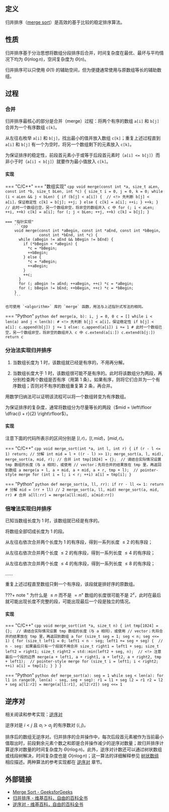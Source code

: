 ## 定义

归并排序（[merge sort](https://en.wikipedia.org/wiki/Merge_sort)）是高效的基于比较的稳定排序算法。

## 性质

归并排序基于分治思想将数组分段排序后合并，时间复杂度在最优、最坏与平均情况下均为 $\Theta (n \log n)$，空间复杂度为 $\Theta (n)$。

归并排序可以只使用 $\Theta (1)$ 的辅助空间，但为便捷通常使用与原数组等长的辅助数组。

## 过程

### 合并

归并排序最核心的部分是合并（merge）过程：将两个有序的数组 `a[i]` 和 `b[j]` 合并为一个有序数组 `c[k]`。

从左往右枚举 `a[i]` 和 `b[j]`，找出最小的值并放入数组 `c[k]`；重复上述过程直到 `a[i]` 和 `b[j]` 有一个为空时，将另一个数组剩下的元素放入 `c[k]`。

为保证排序的稳定性，前段首元素小于或等于后段首元素时（`a[i] <= b[j]`）而非小于时（`a[i] < b[j]`）就要作为最小值放入 `c[k]`。

#### 实现

=== "C/C++"
    === "数组实现"
        ```cpp
        void merge(const int *a, size_t aLen, const int *b, size_t bLen, int *c) {
          size_t i = 0, j = 0, k = 0;
          while (i < aLen && j < bLen) {
            if (b[j] < a[i]) {  // <!> 先判断 b[j] < a[i]，保证稳定性
              c[k] = b[j];
              ++j;
            } else {
              c[k] = a[i];
              ++i;
            }
            ++k;
          }
          // 此时一个数组已空，另一个数组非空，将非空的数组并入 c 中
          for (; i < aLen; ++i, ++k) c[k] = a[i];
          for (; j < bLen; ++j, ++k) c[k] = b[j];
        }
        ```
    
    === "指针实现"
        ```cpp
        void merge(const int *aBegin, const int *aEnd, const int *bBegin,
                   const int *bEnd, int *c) {
          while (aBegin != aEnd && bBegin != bEnd) {
            if (*bBegin < *aBegin) {
              *c = *bBegin;
              ++bBegin;
            } else {
              *c = *aBegin;
              ++aBegin;
            }
            ++c;
          }
          for (; aBegin != aEnd; ++aBegin, ++c) *c = *aBegin;
          for (; bBegin != bEnd; ++bBegin, ++c) *c = *bBegin;
        }
        ```

    也可使用 `<algorithm>` 库的 `merge` 函数，用法与上述指针式写法的相同。

=== "Python"
    ```python
    def merge(a, b):
        i, j = 0, 0
        c = []
        while i < len(a) and j < len(b):
            # <!> 先判断 b[j] < a[i]，保证稳定性
            if b[j] < a[i]:
                c.append(b[j])
                j += 1
            else:
                c.append(a[i])
                i += 1
        # 此时一个数组已空，另一个数组非空，将非空的数组并入 c 中
        c.extend(a[i:])
        c.extend(b[j:])
        return c
    ```

### 分治法实现归并排序

1.  当数组长度为 $1$ 时，该数组就已经是有序的，不用再分解。

2.  当数组长度大于 $1$ 时，该数组很可能不是有序的。此时将该数组分为两段，再分别检查两个数组是否有序（用第 1 条）。如果有序，则将它们合并为一个有序数组；否则对不有序的数组重复第 2 条，再合并。

用数学归纳法可以证明该流程可以将一个数组转变为有序数组。

为保证排序的复杂度，通常将数组分为尽量等长的两段（$mid = \left\lfloor \dfrac{l + r}{2} \right\rfloor$）。

#### 实现

注意下面的代码所表示的区间分别是 $[l, r)$，$[l, mid)$，$[mid, r)$。

=== "C/C++"
    ```cpp
    void merge_sort(int *a, int l, int r) {
      if (r - l <= 1) return;
      // 分解
      int mid = l + ((r - l) >> 1);
      merge_sort(a, l, mid), merge_sort(a, mid, r);
      // 合并
      int tmp[1024] = {};  // 请结合实际情况设置 tmp 数组的长度（与 a 相同），或使用
                           // vector；先将合并的结果放在 tmp 里，再返回到数组 a
      merge(a + l, a + mid, a + mid, a + r, tmp + l);  // pointer-style merge
      for (int i = l; i < r; ++i) a[i] = tmp[i];
    }
    ```

=== "Python"
    ```python
    def merge_sort(a, ll, rr):
        if rr - ll <= 1:
            return
        # 分解
        mid = (rr + ll) // 2
        merge_sort(a, ll, mid)
        merge_sort(a, mid, rr)
        # 合并
        a[ll:rr] = merge(a[ll:mid], a[mid:rr])
    ```

### 倍增法实现归并排序

已知当数组长度为 $1$ 时，该数组就已经是有序的。

将数组全部切成长度为 $1$ 的段。

从左往右依次合并两个长度为 $1$ 的有序段，得到一系列长度 $\le 2$ 的有序段；

从左往右依次合并两个长度 $\le 2$ 的有序段，得到一系列长度 $\le 4$ 的有序段；

从左往右依次合并两个长度 $\le 4$ 的有序段，得到一系列长度 $\le 8$ 的有序段；

……

重复上述过程直至数组只剩一个有序段，该段就是排好序的原数组。

???+ note " 为什么是 $\le n$ 而不是 $= n$"
    数组的长度很可能不是 $2^x$，此时在最后就可能出现长度不完整的段，可能出现最后一个段是独立的情况。

#### 实现

=== "C/C++"
    ```cpp
    void merge_sort(int *a, size_t n) {
      int tmp[1024] = {};  // 请结合实际情况设置 tmp 数组的长度（与 a 相同），或使用
                           // vector；先将合并的结果放在 tmp 里，再返回到数组 a
      for (size_t seg = 1; seg < n; seg <<= 1) {
        for (size_t left1 = 0; left1 < n - seg;
             left1 += seg + seg) {  // n - seg: 如果最后只有一个段就不用合并
          size_t right1 = left1 + seg;
          size_t left2 = right1;
          size_t right2 = std::min(left2 + seg, n);  // <!> 注意最后一个段的边界
          merge(a + left1, a + right1, a + left2, a + right2,
                tmp + left1);  // pointer-style merge
          for (size_t i = left1; i < right2; ++i) a[i] = tmp[i];
        }
      }
    }
    ```

=== "Python"
    ```python
    def merge_sort(a):
        seg = 1
        while seg < len(a):
            for l1 in range(0, len(a) - seg, seg + seg):
                r1 = l1 + seg
                l2 = r1
                r2 = l2 + seg
                a[l1:r2] = merge(a[l1:r1], a[l2:r2])
        seg <<= 1
    ```

## 逆序对

相关阅读和参考实现：[逆序对](permutation.md#逆序数)

逆序对是 $i < j$ 且 $a_i > a_j$ 的有序数对 $(i, j)$。

排序后的数组无逆序对。归并排序的合并操作中，每次后段首元素被作为当前最小值取出时，前段剩余元素个数之和即是合并操作减少的逆序对数量；故归并排序计算逆序对数量的时间复杂度为 $\Theta (n \log n)$。此外，逆序对计数还可以通过树状数组或线段树解决，时间复杂度也是 $O(n \log n)$；这一算法的详细解释参见 [树状数组](fenwick.md#全局逆序对全局二维偏序) 相应描述。两种算法的参考实现都在 [逆序对](permutation.md#逆序数) 章节。

## 外部链接

-   [Merge Sort - GeeksforGeeks](https://www.geeksforgeeks.org/merge-sort/)
-   [归并排序 - 维基百科，自由的百科全书](https://zh.wikipedia.org/wiki/%E5%BD%92%E5%B9%B6%E6%8E%92%E5%BA%8F)
-   [逆序对 - 维基百科，自由的百科全书](https://zh.wikipedia.org/wiki/%E9%80%86%E5%BA%8F%E5%AF%B9)
